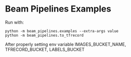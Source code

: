 # Beam Pipelines Examples
Run with:
```shell
python -m beam_pipelines.examples --extra-args value
python -m beam_pipelines.to_tfrecord
```
After properly setting env variable IMAGES_BUCKET_NAME, TFRECORD_BUCKET, LABELS_BUCKET
